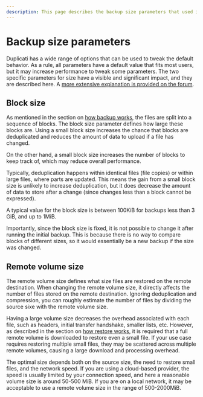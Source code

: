 ```yaml
---
description: This page describes the backup size parameters that used in Duplicati
---
```


# Backup size parameters

Duplicati has a wide range of options that can be used to tweak the default behavior. As a rule, all parameters have a default value that fits most users, but it may increase performance to tweak some parameters. The two specific parameters for size have a visible and significant impact, and they are described here. A [more extensive explanation is provided on the forum](https://forum.duplicati.com/t/choosing-sizes-in-duplicati/17683).

## Block size

As mentioned in the section on [how backup works](how-backup-works.md), the files are split into a sequence of blocks. The block size parameter defines how large these blocks are. Using a small block size increases the chance that blocks are deduplicated and reduces the amount of data to upload if a file has changed.

On the other hand, a small block size increases the number of blocks to keep track of, which may reduce overall performance.

Typically, deduplication happens within identical files (file copies) or within large files, where parts are updated. This means the gain from a small block size is unlikely to increase deduplication, but it does decrease the amount of data to store after a change (since changes less than a block cannot be expressed).

A typical value for the block size is between 100KiB for backups less than 3 GiB, and up to 1MiB.&#x20;

Importantly, since the block size is fixed, it is not possible to change it after running the initial backup. This is because there is no way to compare blocks of different sizes, so it would essentially be a new backup if the size was changed.

## Remote volume size

The remote volume size defines what size files are restored on the remote destination. When changing the remote volume size, it directly affects the number of files stored on the remote destination. Ignoring deduplication and compression, you can roughly estimate the number of files by dividing the source sixe with the remote volume size.

Having a large volume size decreases the overhead associated with each file, such as headers, initial transfer handshake, smaller lists, etc. However, as described in the section on [how restore works](../understanding-restore/how-restore-works.md), it is required that a full remote volume is downloaded to restore even a small file. If your use case requires restoring multiple small files, they may be scattered across multiple remote volumes, causing a large download and processing overhead.

The optimal size depends both on the source size, the need to restore small files, and the network speed. If you are using a cloud-based provider, the speed is usually limited by your connection speed, and here a reasonable volume size is around 50-500 MiB. If you are on a local network, it may be acceptable to use a remote volume size in the range of 500-2000MiB.
